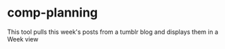 # comp-planning
This tool pulls this week's posts from a tumblr blog and displays them in a Week view
